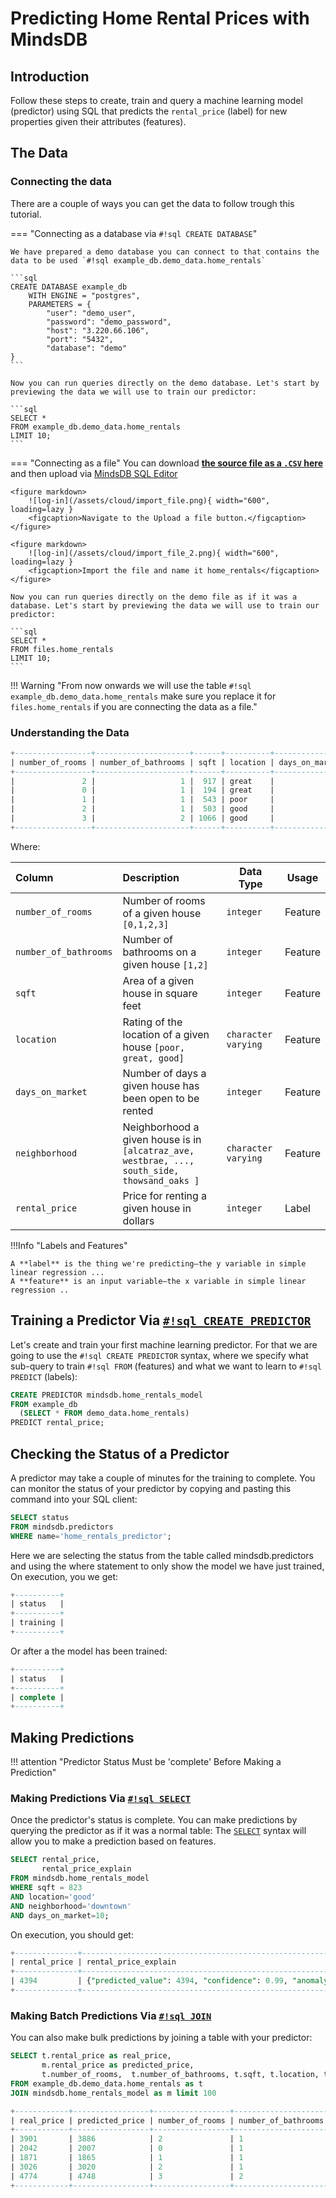 # Predicting Home Rental Prices with MindsDB

## Introduction

Follow these steps to create, train and query a machine learning model (predictor) using SQL that predicts the `rental_price` (label) for new properties given their attributes (features).

## The Data

### Connecting the data

There are a couple of ways you can get the data to follow trough this tutorial.

=== "Connecting as a database via `#!sql CREATE DATABASE`"

    We have prepared a demo database you can connect to that contains the data to be used `#!sql example_db.demo_data.home_rentals` 

    ```sql
    CREATE DATABASE example_db
        WITH ENGINE = "postgres",
        PARAMETERS = {
            "user": "demo_user",
            "password": "demo_password",
            "host": "3.220.66.106",
            "port": "5432",
            "database": "demo"
    }
    ```

    Now you can run queries directly on the demo database. Let's start by previewing the data we will use to train our predictor:

    ```sql
    SELECT * 
    FROM example_db.demo_data.home_rentals 
    LIMIT 10;
    ```

=== "Connecting as a file"
    You can download **[the source file as a `.CSV` here]()** and then upload via [MindsDB SQL Editor](connect/mindsdb_editor/)

    <figure markdown> 
        ![log-in](/assets/cloud/import_file.png){ width="600", loading=lazy }
        <figcaption>Navigate to the Upload a file button.</figcaption>
    </figure>

    <figure markdown> 
        ![log-in](/assets/cloud/import_file_2.png){ width="600", loading=lazy }
        <figcaption>Import the file and name it home_rentals</figcaption>
    </figure>

    Now you can run queries directly on the demo file as if it was a database. Let's start by previewing the data we will use to train our predictor:

    ```sql
    SELECT *
    FROM files.home_rentals
    LIMIT 10;
    ```


!!! Warning "From now onwards we will use the table `#!sql example_db.demo_data.home_rentals` make sure you replace it for `files.home_rentals` if you are connecting the data as a file."

### Understanding the Data

```sql
+-----------------+---------------------+------+----------+----------------+----------------+--------------+
| number_of_rooms | number_of_bathrooms | sqft | location | days_on_market | neighborhood   | rental_price |
+-----------------+---------------------+------+----------+----------------+----------------+--------------+
|               2 |                   1 |  917 | great    |             13 | berkeley_hills |         3901 |
|               0 |                   1 |  194 | great    |             10 | berkeley_hills |         2042 |
|               1 |                   1 |  543 | poor     |             18 | westbrae       |         1871 |
|               2 |                   1 |  503 | good     |             10 | downtown       |         3026 |
|               3 |                   2 | 1066 | good     |             13 | thowsand_oaks  |         4774 |
+-----------------+---------------------+------+----------+----------------+----------------+--------------+
```

Where:

| Column                | Description                                                                                  | Data Type           | Usage   |
| :-------------------- | :------------------------------------------------------------------------------------------- | ------------------- | ------- |
| `number_of_rooms`     | Number of rooms of a given house `[0,1,2,3]`                                                 | `integer`           | Feature |
| `number_of_bathrooms` | Number of bathrooms on a given house `[1,2]`                                                 | `integer`           | Feature |
| `sqft`                | Area of a given house in square feet                                                         | `integer`           | Feature |
| `location`            | Rating of the location of a given house `[poor, great, good]`                                | `character varying` | Feature |
| `days_on_market`      | Number of days a given house has been open to be rented                                      | `integer`           | Feature |
| `neighborhood`        | Neighborhood a given house is in `[alcatraz_ave, westbrae, ..., south_side, thowsand_oaks ]` | `character varying` | Feature |
| `rental_price`        | Price for renting a given house in dollars                                                   | `integer`           | Label   |

!!!Info "Labels and Features"

    A **label** is the thing we're predicting—the y variable in simple linear regression ...
    A **feature** is an input variable—the x variable in simple linear regression ..

## Training a Predictor Via [`#!sql CREATE PREDICTOR`](/sql/create/predictor)

Let's create and train your first machine learning predictor. For that we are going to use the `#!sql CREATE PREDICTOR` syntax, where we specify what sub-query to train `#!sql FROM` (features) and what we want to learn to `#!sql PREDICT` (labels):

```sql
CREATE PREDICTOR mindsdb.home_rentals_model
FROM example_db
  (SELECT * FROM demo_data.home_rentals)
PREDICT rental_price;
```


## Checking the Status of a Predictor

A predictor may take a couple of minutes for the training to complete. You can monitor the status of your predictor by copying and pasting this command into your SQL client:


```sql 
SELECT status
FROM mindsdb.predictors
WHERE name='home_rentals_predictor';
```

Here we are selecting the status from the table called mindsdb.predictors and using the where statement to only show the model we have just trained, On execution, you we get:

```sql
+----------+
| status   |
+----------+
| training |
+----------+
```
Or after a the model has been trained:

```sql
+----------+
| status   |
+----------+
| complete |
+----------+
```


## Making Predictions

!!! attention "Predictor Status Must be 'complete' Before Making a Prediction"

### Making Predictions Via [`#!sql SELECT`](/sql/api/select)

Once the predictor's status is complete. You can make predictions by querying the predictor as if it was a normal table:
The [`SELECT`](/sql/api/select/) syntax will allow you to make a prediction based on features.


```sql 
SELECT rental_price,
       rental_price_explain
FROM mindsdb.home_rentals_model
WHERE sqft = 823
AND location='good'
AND neighborhood='downtown'
AND days_on_market=10;
```

On execution, you should get:

```sql
+--------------+-----------------------------------------------------------------------------------------------------------------------------------------------+
| rental_price | rental_price_explain                                                                                                                          |
+--------------+-----------------------------------------------------------------------------------------------------------------------------------------------+
| 4394         | {"predicted_value": 4394, "confidence": 0.99, "anomaly": null, "truth": null, "confidence_lower_bound": 4313, "confidence_upper_bound": 4475} |
+--------------+-----------------------------------------------------------------------------------------------------------------------------------------------+
```

### Making Batch Predictions Via [`#!sql JOIN`](/sql/api/join)

You can also make bulk predictions by joining a table with your predictor:

```sql
SELECT t.rental_price as real_price, 
       m.rental_price as predicted_price,
       t.number_of_rooms,  t.number_of_bathrooms, t.sqft, t.location, t.days_on_market 
FROM example_db.demo_data.home_rentals as t 
JOIN mindsdb.home_rentals_model as m limit 100
```

```sql 
+------------+-----------------+-----------------+---------------------+------+----------+----------------+
| real_price | predicted_price | number_of_rooms | number_of_bathrooms | sqft | location | days_on_market |
+------------+-----------------+-----------------+---------------------+------+----------+----------------+
| 3901       | 3886            | 2               | 1                   | 917  | great    | 13             |
| 2042       | 2007            | 0               | 1                   | 194  | great    | 10             |
| 1871       | 1865            | 1               | 1                   | 543  | poor     | 18             |
| 3026       | 3020            | 2               | 1                   | 503  | good     | 10             |
| 4774       | 4748            | 3               | 2                   | 1066 | good     | 13             |
+------------+-----------------+-----------------+---------------------+------+----------+----------------+
```
